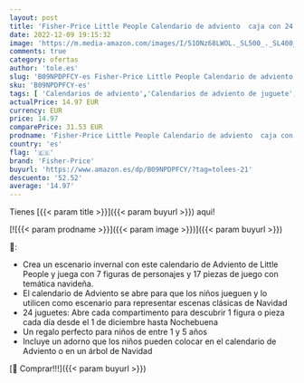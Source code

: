 ```yaml
---
layout: post
title: 'Fisher-Price Little People Calendario de adviento  caja con 24 sorpresas  incluye 7 figuras y accesorios  para bebé +1 año  Mattel HGP72 '
date: 2022-12-09 19:15:32
image: 'https://m.media-amazon.com/images/I/51ONz68LWOL._SL500_._SL400_.jpg'
comments: true
category: ofertas
author: 'tole.es'
slug: 'B09NPDPFCY-es Fisher-Price Little People Calendario de adviento caja con...'
sku: 'B09NPDPFCY-es'
tags: [ 'Calendarios de adviento','Calendarios de adviento de juguete','Decoración de temporada','Decoración del hogar','Hogar y cocina','Juguetes','Juguetes y juegos','bebé','fisher-price','🇪🇸', ]
actualPrice: 14.97 EUR
currency: EUR
price: 14.97
comparePrice: 31.53 EUR
prodname: 'Fisher-Price Little People Calendario de adviento  caja con 24 sorpresas  incluye 7 figuras y accesorios  para bebé +1 año  Mattel HGP72 '
country: 'es'
flag: '🇪🇸'
brand: 'Fisher-Price'
buyurl: 'https://www.amazon.es/dp/B09NPDPFCY/?tag=tolees-21'
descuento: '52.52'
average: '14.97'
---
```


Tienes [{{< param title >}}]({{< param buyurl >}}) aqui!

[![{{< param prodname >}}]({{< param image >}})]({{< param buyurl >}})

🔎:

- Crea un escenario invernal con este calendario de Adviento de Little People y juega con 7 figuras de personajes y 17 piezas de juego con temática navideña.
- El calendario de Adviento se abre para que los niños jueguen y lo utilicen como escenario para representar escenas clásicas de Navidad
- 24 juguetes: Abre cada compartimento para descubrir 1 figura o pieza cada día desde el 1 de diciembre hasta Nochebuena
- Un regalo perfecto para niños de entre 1 y 5 años
- Incluye un adorno que los niños pueden colocar en el calendario de Adviento o en un árbol de Navidad

[🛒 Comprar!!!]({{< param buyurl >}})

